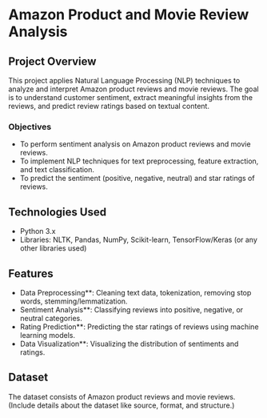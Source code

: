 # Amazon Product and Movie Review Analysis

## Project Overview
This project applies Natural Language Processing (NLP) techniques to analyze and interpret Amazon product reviews and movie reviews. The goal is to understand customer sentiment, extract meaningful insights from the reviews, and predict review ratings based on textual content.

### Objectives
- To perform sentiment analysis on Amazon product reviews and movie reviews.
- To implement NLP techniques for text preprocessing, feature extraction, and text classification.
- To predict the sentiment (positive, negative, neutral) and star ratings of reviews.

## Technologies Used
- Python 3.x
- Libraries: NLTK, Pandas, NumPy, Scikit-learn, TensorFlow/Keras (or any other libraries used)

## Features
- Data Preprocessing**: Cleaning text data, tokenization, removing stop words, stemming/lemmatization.
- Sentiment Analysis**: Classifying reviews into positive, negative, or neutral categories.
- Rating Prediction**: Predicting the star ratings of reviews using machine learning models.
- Data Visualization**: Visualizing the distribution of sentiments and ratings.

## Dataset
The dataset consists of Amazon product reviews and movie reviews. (Include details about the dataset like source, format, and structure.)

